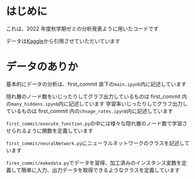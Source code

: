 # はじめに

これは、2022 年度秋学期ゼミの分析発表ように用いたコードです

データは[Kaggle](https://www.kaggle.com/datasets/marshuu/suicide-rate-and-life-expectancy?resource=download&select=Suicide+Rate.csv)から引用させていただいています

# データのありか

基本的にデータの分析は、first_commit 直下の`main.ipynb`内に記述しています

隠れ層のノード数をいじったりしてグラフ出力しているものは first_commit 内の`many_hiddens.ipynb`内に記述しています
学習率いじったりしてグラフ出力しているものは first_commit 内の`chnage_rates.ipynb`内に記述しています

`first_commit/execute_function.py`の中には様々な隠れ層のノード数で学習させられるように関数を定義しています

`first_commit/neuralNetwork.py`にニューラルネットワークのクラスを記述しています

`fires_commit/makedata.py`でデータを習得、加工済みのインスタンス変数を定義して簡単に入力、出力データを取得できるようなクラスを定義しています
